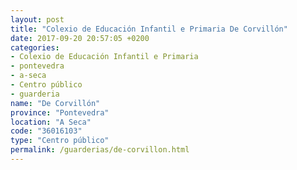 ```yaml
---
layout: post
title: "Colexio de Educación Infantil e Primaria De Corvillón"
date: 2017-09-20 20:57:05 +0200
categories:
- Colexio de Educación Infantil e Primaria
- pontevedra
- a-seca
- Centro público
- guarderia
name: "De Corvillón"
province: "Pontevedra"
location: "A Seca"
code: "36016103"
type: "Centro público"
permalink: /guarderias/de-corvillon.html
---
```

